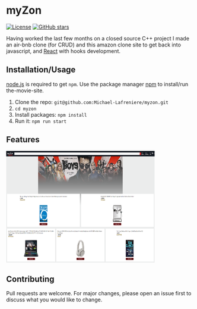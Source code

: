 # myZon

[![License](https://img.shields.io/badge/license-Apache2-blue.svg?style=flat-square)](https://github.com/Michael-Lafreniere/myzon/blob/master/LICENCE)
[![GitHub stars](https://img.shields.io/github/stars/Michael-Lafreniere/myzon?style=flat-square)](https://github.com/Michael-Lafreniere/the-movie-site/stargazers)

Having worked the last few months on a closed source C++ project I made an air-bnb clone (for CRUD) and this amazon clone site to get back into javascript, and [React](http://facebook.github.io/react/index.html) with hooks development.

## Installation/Usage

[node.js](http://nodejs.org/download/) is required to get `npm`. Use the package manager [npm](https://www.npmjs.com) to install/run the-movie-site.

1. Clone the repo: `git@github.com:Michael-Lafreniere/myzon.git`
2. `cd myzon`
3. Install packages: `npm install`
4. Run it: `npm run start`

## Features

<img src="https://github.com/Michael-Lafreniere/myzon/blob/master/Main_Screenshot.png" width="400" height="300" alt="some_text">

## Contributing

Pull requests are welcome. For major changes, please open an issue first to discuss what you would like to change.
